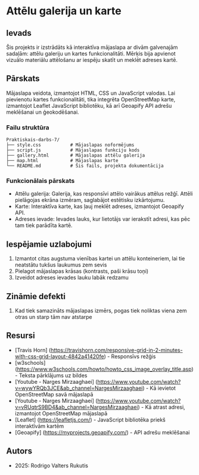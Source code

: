# Attēlu galerija un karte

## Ievads
Šis projekts ir izstrādāts kā interaktīva mājaslapa ar divām galvenajām sadaļām: attēlu galeriju un kartes funkcionalitāti. 
Mērķis bija apvienot vizuālo materiālu attēlošanu ar iespēju skatīt un meklēt adreses kartē.

## Pārskats
Mājaslapa veidota, izmantojot HTML, CSS un JavaScript valodas. 
Lai pievienotu kartes funkcionalitāti, tika integrēta OpenStreetMap karte, izmantojot Leaflet JavaScript bibliotēku, kā arī Geoapify API adrešu meklēšanai un ģeokodēšanai.

### Failu struktūra

```
Praktiskais-darbs-7/
├── style.css           # Mājaslapas noformējums
├── script.js           # Mājaslapas funkciju kods
├── gallery.html        # Mājaslapas attēlu galerija
├── map.html            # Mājaslapas karte
└── README.md           # Šis fails, projekta dokumentācija
```

### Funkcionālais pārskats
- Attēlu galerija: Galerija, kas responsīvi attēlo vairākus attēlus režģī. Attēli pielāgojas ekrāna izmēram, saglabājot estētisku izkārtojumu.
- Karte: Interaktīva karte, kas ļauj meklēt adreses, izmantojot Geoapify API.
- Adreses ievade: Ievades lauks, kur lietotājs var ierakstīt adresi, kas pēc tam tiek parādīta kartē.

## Iespējamie uzlabojumi
1. Izmantot citas augstuma vienības kartei un attēlu konteineriem, lai tie neatstātu tukšus laukumus zem sevis
2. Pielagot mājaslapas krāsas (kontrasts, paši krāsu toņi)
3. Izveidot adreses ievades lauku labāk redzamu

## Zināmie defekti
1. Kad tiek samazināts mājaslapas izmērs, pogas tiek noliktas viena zem otras un starp tām nav atstarpe

## Resursi
- [Travis Horn] (https://travishorn.com/responsive-grid-in-2-minutes-with-css-grid-layout-4842a41420fe) - Responsīvs režģis
- [w3schools] (https://www.w3schools.com/howto/howto_css_image_overlay_title.asp) - Teksta pārklājums uz bildes
- [Youtube - Narges Mirzaaghaei] (https://www.youtube.com/watch?v=wywYRQb3JCE&ab_channel=NargesMirzaaghaei) - Kā ievietot OpenStreetMap savā mājaslapā 
- [Youtube - Narges Mirzaaghaei] (https://www.youtube.com/watch?v=vRUqtrS9BD4&ab_channel=NargesMirzaaghaei) - Kā atrast adresi, izmantojot OpenStreetMap mājaslapā
- [Leaflet] (https://leafletjs.com/) - JavaScript bibliotēka priekš interaktīvām kartēm
- [Geoapify] (https://myprojects.geoapify.com/) - API adrešu meklēšanai

## Autors
- 2025: Rodrigo Valters Rukutis